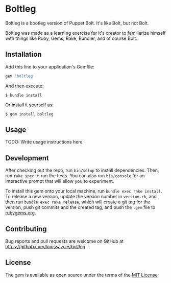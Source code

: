 # Boltleg

Boltleg is a bootleg version of Puppet Bolt. It's like Bolt, but not Bolt.

Boltleg was made as a learning exercise for it's creator to familiarize himself with things like Ruby, Gems, Rake, Bundler, and of course Bolt.

## Installation

Add this line to your application's Gemfile:

```ruby
gem 'boltleg'
```

And then execute:

    $ bundle install

Or install it yourself as:

    $ gem install boltleg

## Usage

TODO: Write usage instructions here

## Development

After checking out the repo, run `bin/setup` to install dependencies. Then, run `rake spec` to run the tests. You can also run `bin/console` for an interactive prompt that will allow you to experiment.

To install this gem onto your local machine, run `bundle exec rake install`. To release a new version, update the version number in `version.rb`, and then run `bundle exec rake release`, which will create a git tag for the version, push git commits and the created tag, and push the `.gem` file to [rubygems.org](https://rubygems.org).

## Contributing

Bug reports and pull requests are welcome on GitHub at https://github.com/louissavoie/boltleg.

## License

The gem is available as open source under the terms of the [MIT License](https://opensource.org/licenses/MIT).
